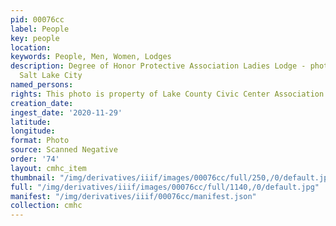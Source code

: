 ```yaml
---
pid: 00076cc
label: People
key: people
location: 
keywords: People, Men, Women, Lodges
description: Degree of Honor Protective Association Ladies Lodge - photo taken in
  Salt Lake City
named_persons: 
rights: This photo is property of Lake County Civic Center Association.
creation_date: 
ingest_date: '2020-11-29'
latitude: 
longitude: 
format: Photo
source: Scanned Negative
order: '74'
layout: cmhc_item
thumbnail: "/img/derivatives/iiif/images/00076cc/full/250,/0/default.jpg"
full: "/img/derivatives/iiif/images/00076cc/full/1140,/0/default.jpg"
manifest: "/img/derivatives/iiif/00076cc/manifest.json"
collection: cmhc
---
```


